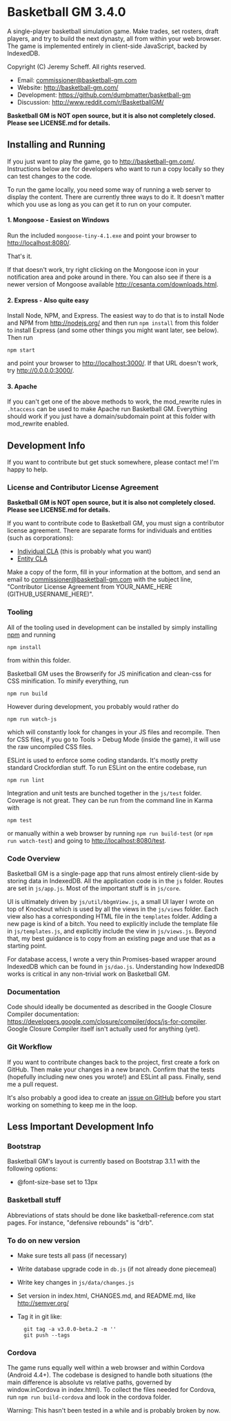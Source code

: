 # Basketball GM 3.4.0

A single-player basketball simulation game. Make trades, set rosters, draft
players, and try to build the next dynasty, all from within your web browser.
The game is implemented entirely in client-side JavaScript, backed by IndexedDB.

Copyright (C) Jeremy Scheff. All rights reserved.

* Email: commissioner@basketball-gm.com
* Website: <http://basketball-gm.com/>
* Development: <https://github.com/dumbmatter/basketball-gm>
* Discussion: <http://www.reddit.com/r/BasketballGM/>

**Basketball GM is NOT open source, but it is also not completely closed. Please
see LICENSE.md for details.**



## Installing and Running

If you just want to play the game, go to <http://basketball-gm.com/>.
Instructions below are for developers who want to run a copy locally so they can
test changes to the code.

To run the game locally, you need some way of running a web server to display
the content. There are currently three ways to do it. It doesn't matter which
you use as long as you can get it to run on your computer.

#### 1. Mongoose - Easiest on Windows

Run the included `mongoose-tiny-4.1.exe` and point your browser to
<http://localhost:8080/>.

That's it.

If that doesn't work, try right clicking on the Mongoose icon in your
notification area and poke around in there. You can also see if there is a newer
version of Mongoose available <http://cesanta.com/downloads.html>.

#### 2. Express - Also quite easy

Install Node, NPM, and Express. The easiest way to do that is to install Node
and NPM from <http://nodejs.org/> and then run `npm install` from this folder
to install Express (and some other things you might want later, see below). Then
run

    npm start

and point your browser to <http://localhost:3000/>. If that URL doesn't work,
try <http://0.0.0.0:3000/>.

#### 3. Apache

If you can't get one of the above methods to work, the mod_rewrite rules in
`.htaccess` can be used to make Apache run Basketball GM. Everything should work
if you just have a domain/subdomain point at this folder with mod_rewrite
enabled.



## Development Info

If you want to contribute but get stuck somewhere, please contact me! I'm happy
to help.

### License and Contributor License Agreement

**Basketball GM is NOT open source, but it is also not completely closed. Please
see LICENSE.md for details.**

If you want to contribute code to Basketball GM, you must sign a contributor
license agreement. There are separate forms for individuals and entities (such
as corporations):

* [Individual CLA](CLA-individual.md) (this is probably what you want)
* [Entity CLA](CLA-entity.md)

Make a copy of the form, fill in your information at the bottom, and send an
email to commissioner@basketball-gm.com with the subject line, "Contributor
License Agreement from YOUR_NAME_HERE (GITHUB_USERNAME_HERE)".

### Tooling

All of the tooling used in development can be installed by simply installing
[npm](https://www.npmjs.com/) and running

    npm install

from within this folder.

Basketball GM uses the Browserify for JS minification and clean-css for
CSS minification. To minify everything, run

    npm run build

However during development, you probably would rather do

    npm run watch-js

which will constantly look for changes in your JS files and recompile. Then for
CSS files, if you go to Tools > Debug Mode (inside the game), it will use the
raw uncompiled CSS files.

ESLint is used to enforce some coding standards. It's mostly pretty standard
Crockfordian stuff. To run ESLint on the entire codebase, run

    npm run lint

Integration and unit tests are bunched together in the `js/test` folder.
Coverage is not great. They can be run from the command line in Karma with

    npm test

or manually within a web browser by running `npm run build-test` (or
`npm run watch-test`) and going to <http://localhost:8080/test>.

### Code Overview

Basketball GM is a single-page app that runs almost entirely client-side by
storing data in IndexedDB. All the application code is in the `js` folder.
Routes are set in `js/app.js`. Most of the important stuff is in `js/core`.

UI is ultimately driven by `js/util/bbgmView.js`, a small UI layer I wrote on
top of Knockout which is used by all the views in the `js/views` folder. Each
view also has a corresponding HTML file in the `templates` folder. Adding a new
page is kind of a bitch. You need to explicitly include the template file in
`js/templates.js`, and explicitly include the view in `js/views.js`. Beyond
that, my best guidance is to copy from an existing page and use that as a
starting point.

For database access, I wrote a very thin Promises-based wrapper around IndexedDB
which can be found in `js/dao.js`. Understanding how IndexedDB works is critical
in any non-trivial work on Basketball GM.

### Documentation

Code should ideally be documented as described in the Google Closure Compiler
documentation:
<https://developers.google.com/closure/compiler/docs/js-for-compiler>.
Google Closure Compiler itself isn't actually used for anything (yet).

### Git Workflow

If you want to contribute changes back to the project, first create a fork on
GitHub. Then make your changes in a new branch. Confirm that the tests
(hopefully including new ones you wrote!) and ESLint all pass. Finally, send me
a pull request.

It's also probably a good idea to create an [issue on
GitHub](https://github.com/dumbmatter/basketball-gm/issues) before you start
working on something to keep me in the loop.



## Less Important Development Info

### Bootstrap

Basketball GM's layout is currently based on Bootstrap 3.1.1 with the following
options:

* @font-size-base set to 13px

### Basketball stuff

Abbreviations of stats should be done like basketball-reference.com stat pages.
For instance, "defensive rebounds" is "drb".

### To do on new version

- Make sure tests all pass (if necessary)

- Write database upgrade code in `db.js` (if not already done piecemeal)

- Write key changes in `js/data/changes.js`

- Set version in index.html, CHANGES.md, and README.md, like <http://semver.org/>

- Tag it in git like:

        git tag -a v3.0.0-beta.2 -m ''
        git push --tags

### Cordova

The game runs equally well within a web browser and within Cordova (Android
4.4+). The codebase is designed to handle both situations (the main difference
is absolute vs relative paths, governed by window.inCordova in index.html). To
collect the files needed for Cordova, run `npm run build-cordova` and look in
the cordova folder.

Warning: This hasn't been tested in a while and is probably broken by now.